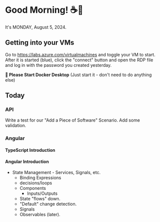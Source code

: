 # Good Morning! ☕🌅

It's MONDAY, August 5, 2024.

## Getting into your VMs
Go to https://labs.azure.com/virtualmachines and toggle your VM to start.
After it is started (blue), click the "connect" button and open the RDP file and log in with the password you created yesterday.

**🐳 Please Start Docker Desktop** (Just start it - don't need to do anything else)

## Today

### API
Write a test for our "Add a Piece of Software" Scenario.
Add some validation.

### Angular

#### TypeScript Introduction

#### Angular Introduction

- State Management - Services, Signals, etc.
    - Binding Expressions
    - decisions/loops
    - Components
        - Inputs/Outputs
    - State "flows" down.
    - "Default" change detection.
    - Signals
    - Observables (later).



